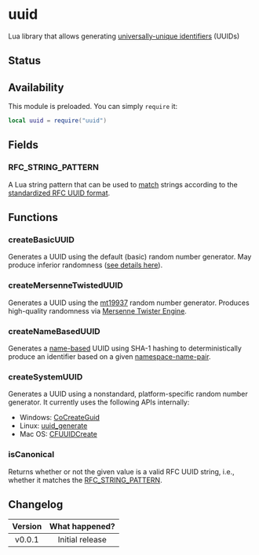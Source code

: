 # uuid

Lua library that allows generating [universally-unique identifiers](https://en.wikipedia.org/wiki/Universally_unique_identifier) (UUIDs)

## Status

<External/>

## Availability

This module is preloaded. You can simply `require` it:

```lua
local uuid = require("uuid")
```

## Fields

### RFC_STRING_PATTERN

A Lua string pattern that can be used to [match](https://www.lua.org/manual/5.1/manual.html#pdf-string.gmatch) strings according to the [standardized RFC UUID format](https://en.wikipedia.org/wiki/Universally_unique_identifier#Format).

## Functions

### createBasicUUID

Generates a UUID using the default (basic) random number generator. May produce inferior randomness ([see details here](https://github.com/mariusbancila/stduuid#random-uuids)).

<Function since="v0.0.1">
<Returns>
<Return name="uuid" type="string"/>
</Returns>
</Function>

### createMersenneTwistedUUID

Generates a UUID using the [mt19937](https://cplusplus.com/reference/random/mt19937/) random number generator. Produces high-quality randomness via [Mersenne Twister Engine](https://cplusplus.com/reference/random/mersenne_twister_engine/).

<Function since="v0.0.1">
<Returns>
<Return name="uuid" type="string"/>
</Returns>
</Function>

### createNameBasedUUID

Generates a [name-based](<https://en.wikipedia.org/wiki/Universally_unique_identifier#Versions_3_and_5_(namespace_name-based)>) UUID using SHA-1 hashing to deterministically produce an identifier based on a given [namespace-name-pair](https://stackoverflow.com/questions/10867405/generating-v5-uuid-what-is-name-and-namespace).

<Function since="v0.0.1">
<Parameters>
<Parameter name="namespace" type="string"/>
<Parameter name="name" type="string"/>
</Parameters>
<Returns>
<Return name="uuid" type="string"/>
</Returns>
</Function>

### createSystemUUID

Generates a UUID using a nonstandard, platform-specific random number generator. It currently uses the following APIs internally:

- Windows: [CoCreateGuid](https://learn.microsoft.com/en-us/windows/win32/api/combaseapi/nf-combaseapi-cocreateguid)
- Linux: [uuid_generate](https://man7.org/linux/man-pages/man3/uuid_generate.3.html)
- Mac OS: [CFUUIDCreate](https://developer.apple.com/documentation/corefoundation/1542906-cfuuidcreate?language=objc)

<Function since="v0.0.1">
<Returns>
<Return name="uuid" type="string"/>
</Returns>
</Function>

### isCanonical

Returns whether or not the given value is a valid RFC UUID string, i.e., whether it matches the [RFC_STRING_PATTERN](#rfc_string_pattern).

<Function since="v0.0.1">
<Parameters>
<Parameter name="input" type="any"/>
</Parameters>
<Returns>
<Return name="isValidUUID" type="boolean"/>
</Returns>
</Function>

## Changelog

| Version | What happened?  |
| :-----: | :-------------: |
| v0.0.1  | Initial release |
